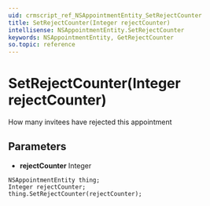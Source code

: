 ```yaml
---
uid: crmscript_ref_NSAppointmentEntity_SetRejectCounter
title: SetRejectCounter(Integer rejectCounter)
intellisense: NSAppointmentEntity.SetRejectCounter
keywords: NSAppointmentEntity, GetRejectCounter
so.topic: reference
---
```


# SetRejectCounter(Integer rejectCounter)

How many invitees have rejected this appointment

## Parameters

* **rejectCounter** Integer

```crmscript
NSAppointmentEntity thing;
Integer rejectCounter;
thing.SetRejectCounter(rejectCounter);
```

